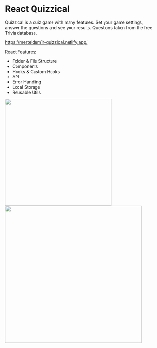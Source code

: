 # React Quizzical
Quizzical is a quiz game with many features. Set your game settings, answer the questions and see your results. Questions taken from the free Trivia database.

https://merteldem1r-quizzical.netlify.app/

React Features: 
* Folder & File Structure
* Components
* Hooks & Custom Hooks
* API
* Error Handling
* Local Storage
* Reusable Utils

<img width="350" src="https://user-images.githubusercontent.com/113149328/221540944-664693cd-d3bb-4aca-927a-3c49cb3debe5.png">  <img width="450" src="https://user-images.githubusercontent.com/113149328/221539389-f026aa68-d10a-499b-996b-340f3c9dec84.png">


